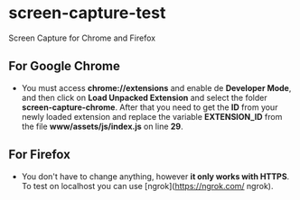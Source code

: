 # screen-capture-test
Screen Capture for Chrome and Firefox
## For Google Chrome ##
* You must access **chrome://extensions** and enable de **Developer Mode**, and then click on **Load Unpacked Extension** and select the folder **screen-capture-chrome**.
After that you need to get the **ID** from your newly loaded extension and replace the variable **EXTENSION_ID** from the file **www/assets/js/index.js** on line **29**.

## For Firefox ##
* You don't have to change anything, however **it only works with HTTPS**. To test on localhost you can use [ngrok](https://ngrok.com/ ngrok).

